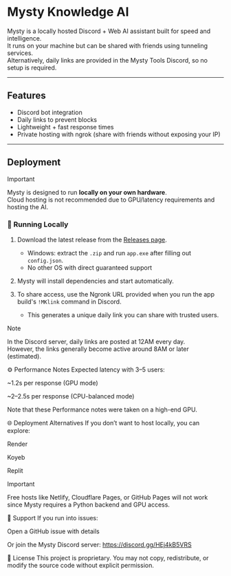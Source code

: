 # Mysty Knowledge AI

Mysty is a locally hosted Discord + Web AI assistant built for speed and intelligence.  
It runs on your machine but can be shared with friends using tunneling services.  
Alternatively, daily links are provided in the Mysty Tools Discord, so no setup is required.

---

## Features

- Discord bot integration  
- Daily links to prevent blocks  
- Lightweight + fast response times  
- Private hosting with ngrok (share with friends without exposing your IP)  

---

## Deployment

> [!IMPORTANT]  
> Mysty is designed to run **locally on your own hardware**.  
> Cloud hosting is not recommended due to GPU/latency requirements and hosting the AI.

### 🔹 Running Locally
1. Download the latest release from the [Releases page](https://github.com/5k-Explorer/MystyKnowledge-AICheating/releases).  
   - Windows: extract the `.zip` and run `app.exe` after filling out `config.json`.
   - No other OS with direct guaranteed support

2. Mysty will install dependencies and start automatically.  

3. To share access, use the Ngronk URL provided when you run the app build's `!MKlink` command in Discord.
   - This generates a unique daily link you can share with trusted users.

> [!NOTE]  
> In the Discord server, daily links are posted at 12AM every day.  
> However, the links generally become active around 8AM or later (estimated).

⚙️ Performance Notes
Expected latency with 3–5 users:

~1.2s per response (GPU mode)

~2–2.5s per response (CPU-balanced mode)

Note that these Performance notes were taken on a high-end GPU.

🌐 Deployment Alternatives
If you don’t want to host locally, you can explore:

Render

Koyeb

Replit

> [!IMPORTANT]  
> Free hosts like Netlify, Cloudflare Pages, or GitHub Pages will not work since Mysty requires a Python backend and GPU access.

🤝 Support
If you run into issues:

Open a GitHub issue with details

Or join the Mysty Discord server: https://discord.gg/HEj4kB5VRS

📜 License
This project is proprietary.
You may not copy, redistribute, or modify the source code without explicit permission.
